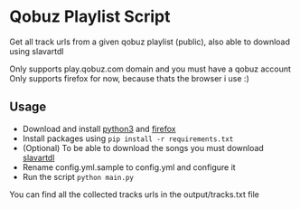 # Qobuz Playlist Script

Get all track urls from a given qobuz playlist (public), also able to download using slavartdl

Only supports play.qobuz.com domain and you must have a qobuz account  
Only supports firefox for now, because thats the browser i use :)

## Usage

- Download and install [python3](https://www.python.org/downloads/) and [firefox](https://www.mozilla.org/en-US/firefox/new/)
- Install packages using `pip install -r requirements.txt`
- (Optional) To be able to download the songs you must download [slavartdl](https://github.com/tywil04/slavartdl)
- Rename config.yml.sample to config.yml and configure it
- Run the script `python main.py`

You can find all the collected tracks urls in the output/tracks.txt file
